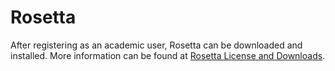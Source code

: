# Rosetta

After registering as an academic user, Rosetta can be downloaded and installed.
More information can be found at [Rosetta License and Downloads][1].

[1]: https://www.rosettacommons.org/software/license-and-download